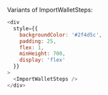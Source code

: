 Variants of ImportWalletSteps:

```js
<div
  style={{
    backgroundColor: '#2f4d5c',
    padding: 25,
    flex: 1,
    minHeight: 700,
    display: 'flex'
  }}
>
  <ImportWalletSteps />
</div>
```
